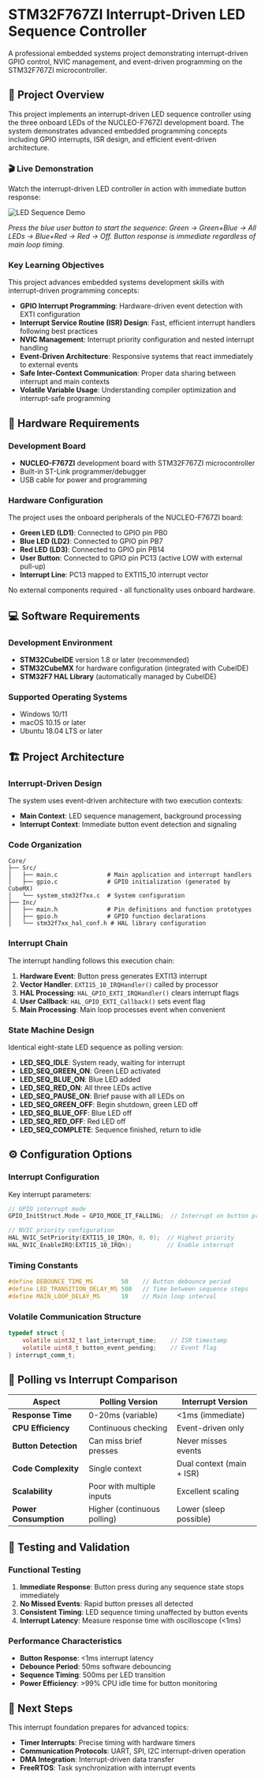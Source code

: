 # STM32F767ZI Interrupt-Driven LED Sequence Controller

A professional embedded systems project demonstrating interrupt-driven GPIO control, NVIC management, and event-driven programming on the STM32F767ZI microcontroller.

## 🎯 Project Overview

This project implements an interrupt-driven LED sequence controller using the three onboard LEDs of the NUCLEO-F767ZI development board. The system demonstrates advanced embedded programming concepts including GPIO interrupts, ISR design, and efficient event-driven architecture.

### 🎬 Live Demonstration

Watch the interrupt-driven LED controller in action with immediate button response:

![LED Sequence Demo](./demonstration/led_hal_interrupt.gif)

*Press the blue user button to start the sequence: Green → Green+Blue → All LEDs → Blue+Red → Red → Off. Button response is immediate regardless of main loop timing.*

### Key Learning Objectives

This project advances embedded systems development skills with interrupt-driven programming concepts:

- **GPIO Interrupt Programming**: Hardware-driven event detection with EXTI configuration
- **Interrupt Service Routine (ISR) Design**: Fast, efficient interrupt handlers following best practices
- **NVIC Management**: Interrupt priority configuration and nested interrupt handling
- **Event-Driven Architecture**: Responsive systems that react immediately to external events
- **Safe Inter-Context Communication**: Proper data sharing between interrupt and main contexts
- **Volatile Variable Usage**: Understanding compiler optimization and interrupt-safe programming

## 🔧 Hardware Requirements

### Development Board
- **NUCLEO-F767ZI** development board with STM32F767ZI microcontroller
- Built-in ST-Link programmer/debugger
- USB cable for power and programming

### Hardware Configuration
The project uses the onboard peripherals of the NUCLEO-F767ZI board:

- **Green LED (LD1)**: Connected to GPIO pin PB0
- **Blue LED (LD2)**: Connected to GPIO pin PB7  
- **Red LED (LD3)**: Connected to GPIO pin PB14
- **User Button**: Connected to GPIO pin PC13 (active LOW with external pull-up)
- **Interrupt Line**: PC13 mapped to EXTI15_10 interrupt vector

No external components required - all functionality uses onboard hardware.

## 💻 Software Requirements

### Development Environment
- **STM32CubeIDE** version 1.8 or later (recommended)
- **STM32CubeMX** for hardware configuration (integrated with CubeIDE)
- **STM32F7 HAL Library** (automatically managed by CubeIDE)

### Supported Operating Systems
- Windows 10/11
- macOS 10.15 or later
- Ubuntu 18.04 LTS or later

## 🏗️ Project Architecture

### Interrupt-Driven Design

The system uses event-driven architecture with two execution contexts:

- **Main Context**: LED sequence management, background processing
- **Interrupt Context**: Immediate button event detection and signaling

### Code Organization

```
Core/
├── Src/
│   ├── main.c              # Main application and interrupt handlers
│   ├── gpio.c              # GPIO initialization (generated by CubeMX)
│   └── system_stm32f7xx.c  # System configuration
├── Inc/
│   ├── main.h              # Pin definitions and function prototypes
│   ├── gpio.h              # GPIO function declarations
│   └── stm32f7xx_hal_conf.h # HAL library configuration
```

### Interrupt Chain

The interrupt handling follows this execution chain:

1. **Hardware Event**: Button press generates EXTI13 interrupt
2. **Vector Handler**: `EXTI15_10_IRQHandler()` called by processor
3. **HAL Processing**: `HAL_GPIO_EXTI_IRQHandler()` clears interrupt flags
4. **User Callback**: `HAL_GPIO_EXTI_Callback()` sets event flag
5. **Main Processing**: Main loop processes event when convenient

### State Machine Design

Identical eight-state LED sequence as polling version:

- **LED_SEQ_IDLE**: System ready, waiting for interrupt
- **LED_SEQ_GREEN_ON**: Green LED activated
- **LED_SEQ_BLUE_ON**: Blue LED added
- **LED_SEQ_RED_ON**: All three LEDs active
- **LED_SEQ_PAUSE_ON**: Brief pause with all LEDs on
- **LED_SEQ_GREEN_OFF**: Begin shutdown, green LED off
- **LED_SEQ_BLUE_OFF**: Blue LED off
- **LED_SEQ_RED_OFF**: Red LED off
- **LED_SEQ_COMPLETE**: Sequence finished, return to idle

## ⚙️ Configuration Options

### Interrupt Configuration

Key interrupt parameters:

```c
// GPIO interrupt mode
GPIO_InitStruct.Mode = GPIO_MODE_IT_FALLING;  // Interrupt on button press

// NVIC priority configuration
HAL_NVIC_SetPriority(EXTI15_10_IRQn, 0, 0);  // Highest priority
HAL_NVIC_EnableIRQ(EXTI15_10_IRQn);          // Enable interrupt
```

### Timing Constants

```c
#define DEBOUNCE_TIME_MS        50    // Button debounce period
#define LED_TRANSITION_DELAY_MS 500   // Time between sequence steps
#define MAIN_LOOP_DELAY_MS      10    // Main loop interval
```

### Volatile Communication Structure

```c
typedef struct {
    volatile uint32_t last_interrupt_time;    // ISR timestamp
    volatile uint8_t button_event_pending;    // Event flag
} interrupt_comm_t;
```

## 🔄 Polling vs Interrupt Comparison

| Aspect | Polling Version | Interrupt Version |
|--------|----------------|-------------------|
| **Response Time** | 0-20ms (variable) | <1ms (immediate) |
| **CPU Efficiency** | Continuous checking | Event-driven only |
| **Button Detection** | Can miss brief presses | Never misses events |
| **Code Complexity** | Single context | Dual context (main + ISR) |
| **Scalability** | Poor with multiple inputs | Excellent scaling |
| **Power Consumption** | Higher (continuous polling) | Lower (sleep possible) |

## 🧪 Testing and Validation

### Functional Testing

1. **Immediate Response**: Button press during any sequence state stops immediately
2. **No Missed Events**: Rapid button presses all detected
3. **Consistent Timing**: LED sequence timing unaffected by button events
4. **Interrupt Latency**: Measure response time with oscilloscope (<1ms)

### Performance Characteristics

- **Button Response**: <1ms interrupt latency
- **Debounce Period**: 50ms software debouncing
- **Sequence Timing**: 500ms per LED transition
- **Power Efficiency**: >99% CPU idle time for button monitoring

## 🎯 Next Steps

This interrupt foundation prepares for advanced topics:

- **Timer Interrupts**: Precise timing with hardware timers
- **Communication Protocols**: UART, SPI, I2C interrupt-driven operation
- **DMA Integration**: Interrupt-driven data transfer
- **FreeRTOS**: Task synchronization with interrupt events
